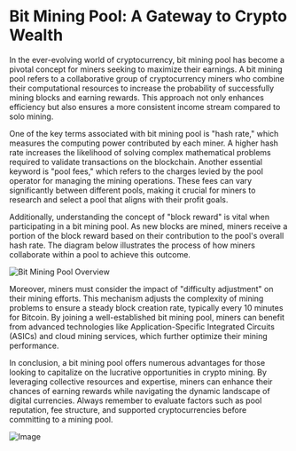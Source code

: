 # Bit Mining Pool: A Gateway to Crypto Wealth

In the ever-evolving world of cryptocurrency, bit mining pool has become a pivotal concept for miners seeking to maximize their earnings. A bit mining pool refers to a collaborative group of cryptocurrency miners who combine their computational resources to increase the probability of successfully mining blocks and earning rewards. This approach not only enhances efficiency but also ensures a more consistent income stream compared to solo mining.

One of the key terms associated with bit mining pool is "hash rate," which measures the computing power contributed by each miner. A higher hash rate increases the likelihood of solving complex mathematical problems required to validate transactions on the blockchain. Another essential keyword is "pool fees," which refers to the charges levied by the pool operator for managing the mining operations. These fees can vary significantly between different pools, making it crucial for miners to research and select a pool that aligns with their profit goals.

Additionally, understanding the concept of "block reward" is vital when participating in a bit mining pool. As new blocks are mined, miners receive a portion of the block reward based on their contribution to the pool's overall hash rate. The diagram below illustrates the process of how miners collaborate within a pool to achieve this outcome.

![Bit Mining Pool Overview](https://github.com/user-attachments/assets/590b50a7-4459-4e76-8a31-559aed223621)

Moreover, miners must consider the impact of "difficulty adjustment" on their mining efforts. This mechanism adjusts the complexity of mining problems to ensure a steady block creation rate, typically every 10 minutes for Bitcoin. By joining a well-established bit mining pool, miners can benefit from advanced technologies like Application-Specific Integrated Circuits (ASICs) and cloud mining services, which further optimize their mining performance.

In conclusion, a bit mining pool offers numerous advantages for those looking to capitalize on the lucrative opportunities in crypto mining. By leveraging collective resources and expertise, miners can enhance their chances of earning rewards while navigating the dynamic landscape of digital currencies. Always remember to evaluate factors such as pool reputation, fee structure, and supported cryptocurrencies before committing to a mining pool. 

![Image](https://github.com/user-attachments/assets/057c907c-805e-4310-a052-f5031067f3de)
